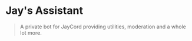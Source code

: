 # Jay's Assistant

> A private bot for JayCord providing utilities, moderation and a whole lot more.